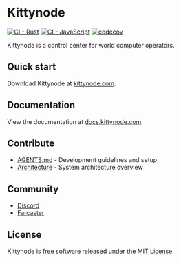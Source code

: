 # Kittynode

[![CI - Rust](https://github.com/futurekittylabs/kittynode/actions/workflows/ci-rust.yml/badge.svg)](https://github.com/futurekittylabs/kittynode/actions/workflows/ci-rust.yml)
[![CI - JavaScript](https://github.com/futurekittylabs/kittynode/actions/workflows/ci-javascript.yml/badge.svg)](https://github.com/futurekittylabs/kittynode/actions/workflows/ci-javascript.yml)
[![codecov](https://codecov.io/github/futurekittylabs/kittynode/graph/badge.svg?token=TJAUBD8RPT)](https://codecov.io/github/futurekittylabs/kittynode)

Kittynode is a control center for world computer operators.

## Quick start

Download Kittynode at [kittynode.com](https://kittynode.com).

## Documentation

View the documentation at [docs.kittynode.com](https://docs.kittynode.com).

## Contribute

- [AGENTS.md](AGENTS.md) - Development guidelines and setup
- [Architecture](./docs/src/content/docs/reference/architecture.mdx) - System architecture overview

## Community

- [Discord](https://discord.gg/kittynode)
- [Farcaster](https://farcaster.xyz/kittynode)

## License

Kittynode is free software released under the [MIT License](LICENSE).
